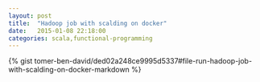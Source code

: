 ```yaml
---
layout: post
title:  "Hadoop job with scalding on docker"
date:   2015-01-08 22:18:00
categories: scala,functional-programming
---
```

{% gist tomer-ben-david/ded02a248ce9995d5337#file-run-hadoop-job-with-scalding-on-docker-markdown %}
